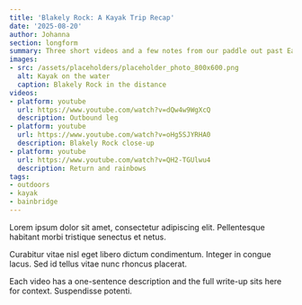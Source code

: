 ```yaml
---
title: 'Blakely Rock: A Kayak Trip Recap'
date: '2025-08-20'
author: Johanna
section: longform
summary: Three short videos and a few notes from our paddle out past Eagle Harbor.
images:
- src: /assets/placeholders/placeholder_photo_800x600.png
  alt: Kayak on the water
  caption: Blakely Rock in the distance
videos:
- platform: youtube
  url: https://www.youtube.com/watch?v=dQw4w9WgXcQ
  description: Outbound leg
- platform: youtube
  url: https://www.youtube.com/watch?v=oHg5SJYRHA0
  description: Blakely Rock close-up
- platform: youtube
  url: https://www.youtube.com/watch?v=QH2-TGUlwu4
  description: Return and rainbows
tags:
- outdoors
- kayak
- bainbridge
---
```


Lorem ipsum dolor sit amet, consectetur adipiscing elit. Pellentesque habitant morbi tristique senectus et netus. 
        
Curabitur vitae nisl eget libero dictum condimentum. Integer in congue lacus. Sed id tellus vitae nunc rhoncus placerat. 
        
Each video has a one-sentence description and the full write-up sits here for context. Suspendisse potenti.
